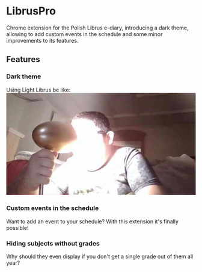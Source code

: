 # LibrusPro
Chrome extension for the Polish Librus e-diary, introducing a dark theme, allowing to add custom events in the schedule and some minor improvements to its features.

## Features

### Dark theme
Using Light Librus be like:
![Light theme meme](docs/lightThemeMeme.jpg?raw=true)

### Custom events in the schedule
Want to add an event to your schedule? With this extension it's finally possible!

### Hiding subjects without grades
Why should they even display if you don't get a single grade out of them all year?